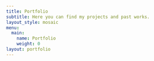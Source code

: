 ```yaml
---
title: Portfolio
subtitle: Here you can find my projects and past works.
layout_style: mosaic
menu:
  main:
    name: Portfolio
    weight: 0
layout: portfolio
---
```

